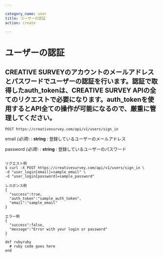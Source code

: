 ```yaml
---

category_name: user
title: ユーザーの認証
action: create

---
```


# ユーザーの認証

## CREATIVE SURVEYのアカウントのメールアドレスとパスワードでユーザーの認証を行います。認証で取得したauth_tokenは、CREATIVE SURVEY APIの全てのリクエストで必要になります。auth_tokenを使用するとAPI全ての操作が可能になるので、厳重に管理してください。

`POST https://creativesurvey.com/api/v1/users/sign_in`

email _(必須)_:
: __string__ 
: 登録しているユーザーのメールアドレス

password _(必須)_:
: __string__
: 登録しているユーザーのパスワード


~~~

リクエスト例
$ curl -X POST https://creativesurvey.com/api/v1/users/sign_in \
-d "user_login[email]=sample_email" \
-d "user_login[password]=sample_password"

レスポンス例
{
  "success":true,
  "auth_token":"sample_auth_token",
  "email":"sample_email"
}

エラー例
{
  "success":false,
  "message":"Error with your login or password"
}

~~~


~~~
def rubyruby
  # ruby code goes here
end
~~~
